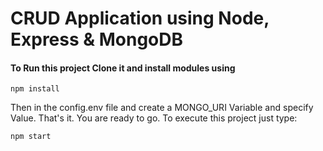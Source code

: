 # CRUD Application using Node, Express & MongoDB

#### To Run this project Clone it and install modules using
```
npm install
```

Then in the config.env file and create a MONGO_URI Variable and specify Value.
That's it. You are ready to go. To execute this project just type:
```
npm start
```
